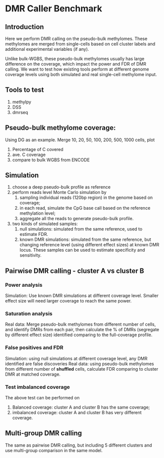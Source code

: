 # DMR Caller Benchmark

## Introduction

Here we perform DMR calling on the pseudo-bulk methylomes. These methylomes are merged from single-cells based on cell
cluster labels and additional experimental variables (if any).

Unlike bulk-WGBS, these pseudo-bulk methylomes usually has large difference on the coverage, which impact the power and
FDR of DMR calling. We want to test how existing tools perform at different genome coverage levels using both simulated
and real single-cell methylome input.

## Tools to test

1. methylpy
2. DSS
3. dmrseq

## Pseudo-bulk methylome coverage:

Using DG as an example. Merge 10, 20, 50, 100, 200, 500, 1000 cells, plot

1. Percentage of C covered
2. ave. C coverage
3. compare to bulk WGBS from ENCODE

## Simulation

1. choose a deep pseudo-bulk profile as reference
2. perform reads level Monte Carlo simulation by
    1. sampling individual reads (120bp region) in the genome based on coverage;
    2. in each read, simulate the CpG base call based on the reference methylation level;
    3. aggregate all the reads to generate pseudo-bulk profile.
3. two kinds of simulated samples:
    1. null simulations: simulated from the same reference, used to estimate FDR.
    2. known DMR simulations: simulated from the same reference, but changing reference level (using different effect
       sizes) at known DMR locus. These samples can be used to estimate specificity and sensitivity.

## Pairwise DMR calling - cluster A vs cluster B

### Power analysis

Simulation: Use known DMR simulations at different coverage level. Smaller effect size will need larger coverage to
reach the same power.

### Saturation analysis

Real data: Merge pseudo-bulk methylomes from different number of cells, and identify DMRs from each pair, then calculate
the % of DMRs (segregate by different effect size) identified comparing to the full-coverage profile.

### False positives and FDR

Simulation: using null simulations at different coverage level, any DMR identified are false discoveries Real data:
using pseudo-bulk methylomes from different number of **shuffled** cells, calculate FDR comparing to cluster DMR at
matched coverage.

### Test imbalanced coverage

The above test can be performed on

1. Balanced coverage: cluster A and cluster B has the same coverage;
2. imbalanced coverage: cluster A and cluster B has very different coverage.

## Multi-group DMR calling

The same as pairwise DMR calling, but including 5 different clusters and use multi-group comparison in the same model.
